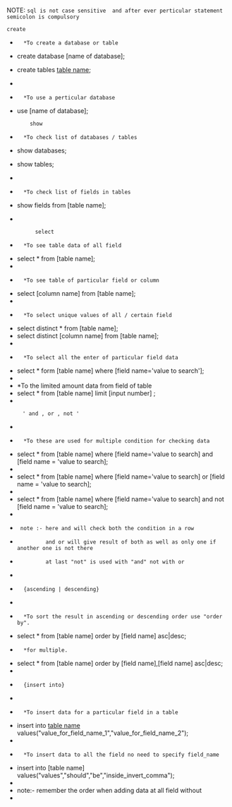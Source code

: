  NOTE: `
    sql is not case sensitive 
    and after ever perticular statement semicolon is compulsory
`

    create 

*       *To create a database or table
*   create database [name of database];
*   create tables [table name](fields);
*   
*       *To use a perticular database
*   use [name of database];

            show 
*       *To check list of databases / tables 
*   show databases;
*   show tables;
*   
*       *To check list of fields in tables
*   show fields from [table name];
*   

             select
*       *To see table data of all field 
*   select * from [table name];
*
*       *To see table of particular field or column
*   select [column name] from [table name];
*
*       *To select unique values of all / certain field
*   select distinct * from [table name];
*   select distinct [column name] from [table name];
*
*       *To select all the enter of particular field data 
*   select * form [table name] where [field name='value to search'];
*
*    *To the limited amount data from field of table
*   select * from [table name] limit [input number] ;
*   

         ' and , or , not ' 
*
*       *To these are used for multiple condition for checking data
*   select * from [table name] where [field name='value to search] and [field name = 'value to search];
*
*   select * from [table name] where [field name='value to search] or [field name = 'value to search];
*
*   select * from [table name] where [field name='value to search] and not [field name = 'value to search];
*       
*      note :- here and will check both the condition in a row
*              and or will give result of both as well as only one if another one is not there
*              at last "not" is used with "and" not with or 
*
*       {ascending | descending}
*
*       *To sort the result in ascending or descending order use "order by". 
*   select * from [table name] order by [field name] asc|desc;
*       *for multiple.
*   select * from [table name] order by [field name],[field name] asc|desc;
*
*       {insert into}
*
*       *To insert data for a particular field in a table
*   insert into [table name]( "field_name_1","field_name_2" ) values("value_for_field_name_1","value_for_field_name_2");
*
*       *To insert data to all the field no need to specify field_name
*   insert into [table name] values("values","should","be","inside_invert_comma");
*
*   note:- remember the order when adding data at all field without
*